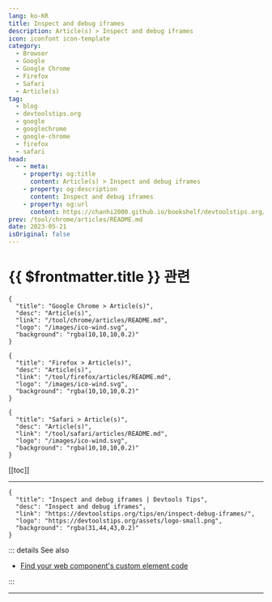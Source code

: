 ```yaml
---
lang: ko-KR
title: Inspect and debug iframes
description: Article(s) > Inspect and debug iframes
icon: iconfont icon-template
category: 
  - Browser
  - Google
  - Google Chrome
  - Firefox
  - Safari
  - Article(s)
tag: 
  - blog
  - devtoolstips.org
  - google
  - googlechrome
  - google-chrome
  - firefox
  - safari
head:  
  - - meta:
    - property: og:title
      content: Article(s) > Inspect and debug iframes
    - property: og:description
      content: Inspect and debug iframes
    - property: og:url
      content: https://chanhi2000.github.io/bookshelf/devtoolstips.org/inspect-debug-iframes.html
prev: /tool/chrome/articles/README.md
date: 2023-05-21
isOriginal: false
---
```


# {{ $frontmatter.title }} 관련

```component VPCard
{
  "title": "Google Chrome > Article(s)",
  "desc": "Article(s)",
  "link": "/tool/chrome/articles/README.md",
  "logo": "/images/ico-wind.svg",
  "background": "rgba(10,10,10,0.2)"
}
```

```component VPCard
{
  "title": "Firefox > Article(s)",
  "desc": "Article(s)",
  "link": "/tool/firefox/articles/README.md",
  "logo": "/images/ico-wind.svg",
  "background": "rgba(10,10,10,0.2)"
}
```

```component VPCard
{
  "title": "Safari > Article(s)",
  "desc": "Article(s)",
  "link": "/tool/safari/articles/README.md",
  "logo": "/images/ico-wind.svg",
  "background": "rgba(10,10,10,0.2)"
}
```

[[toc]]

---

```component VPCard
{
  "title": "Inspect and debug iframes | Devtools Tips",
  "desc": "Inspect and debug iframes",
  "link": "https://devtoolstips.org/tips/en/inspect-debug-iframes/",
  "logo": "https://devtoolstips.org/assets/logo-small.png",
  "background": "rgba(31,44,43,0.2)"
}
```

<!-- TODO:  작성 -->

::: details See also

- [Find your web component's custom element code](https://devtoolstips.org/tips/en/find-custom-elements-code) <!-- TODO: add VPCard -->

:::

---

<TagLinks />